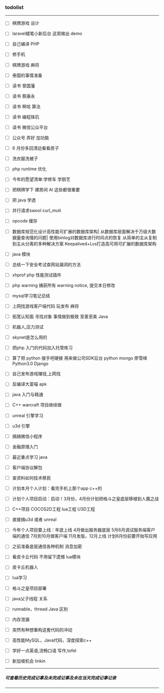 ### todolist
---
- [ ] 棋牌游戏 设计
- [ ] laravel蜡笔小新后台 这周做出 demo
- [ ] 自己编译 PHP
- [ ] 修手机
- [ ] 棋牌游戏 麻将
- [ ] 泰国的事情准备
- [ ] 读书 曾国藩
- [ ] 读书  蔡康永
- [ ] 读书 啊哈 算法
- [ ] 读书 编程珠玑
- [ ] 读书 微信公众平台
- [ ] 公众号 弄好 加功能
- [ ] 6 月份多回清远看看房子
- [ ] 洗衣服洗被子
- [ ] php runtime 优化

- [ ] 今年的愿望清单:学修车 学厨艺
- [ ] 把棋牌学下 建房间 AI 这些都很重要
- [ ] 把 java 学透

- [ ] 并行请求swool curl_muti
- [ ] opcode 缓存
- [ ] 数据库规范化设计高性能可扩展的数据库架构|
      从数据库层面解决千万级大数据量查询慢的问题|
      使用binlog对数据库进行时间点的恢复
      从简单的主从复制到主从分离的多种解决方案
      Keepalived+Lvs打造高可用可扩展的数据库架构
- [ ] java  模块
- [ ] 总结一下安全考试查网站漏洞的方法
- [ ] xhprof php 性能测试插件

- [ ] php warning 捕获所有 warning notice, 提交本日修改
- [ ] mysql学习笔记总结
- [ ] 上网找游戏客户端代码 玩发布 麻将
- [ ] 拓宽认知面 寻找对象 事情做到极致 至善至美 Java

- [ ] 机器人,压力测试
- [ ] skynet是怎么用的
- [ ] 把php 入门的代码加入托管练习
- [ ] 算了把 python 接手吧硬接 用来做公司SDK后台 python mongo 廖雪峰Python3.0 Django
- [ ] 自己发布游戏赚钱,上网找
- [ ] 反编译大富喵 apk
- [ ] java 入门与精通
- [ ] C++ warcraft 项目继续做
- [ ] unreal 引擎学习
- [ ] u3d 引擎
- [ ] 搞搞微信小程序
- [ ] 金融原理入门
- [ ] 最近重点学习 java
- [ ] 客户端协议解包
- [ ] 查资料如何技术移民
- [ ] 计划本月个人计划：看完手机上那个app c++的
- [ ] 计划个人项目启动：启动！3月份，4月份计划把格斗之皇底层移植到人魔之战
- [ ] C++项目 COCOS2D工程 lua工程 U3D工程
- [ ] 直接搞u3d 或者 unreal
- [ ] 今年个人项目要上线：年底上线
        4月做出服务器底层
        5月6月调试服务端客户端的通信
        7月到10月做客户端
        11月发版，12月上线
        计划6月份前要开始写应用 
- [ ] 之前准备底层通信各种机制  消息加密
- [ ] 看皮卡丘代码 不用留下遗憾 lua模块
- [ ] 皮卡丘机器人
- [ ] lua学习
- [ ] 格斗之皇项目部署
- [ ] java父子线程 关系
- [ ] runnable，thread Java 区别
- [ ] 内存泄漏
- [ ] 突然有种想重构这套代码的冲动
- [ ] 高性能MySQL，Java代码，深度探索c++
- [ ] 学好一点英语,流畅口语 写作,tofel
- [ ] 新加坡机会 linkin

---
##### 可查看历史完成记事及未完成记事及未在当天完成记事记录

---
